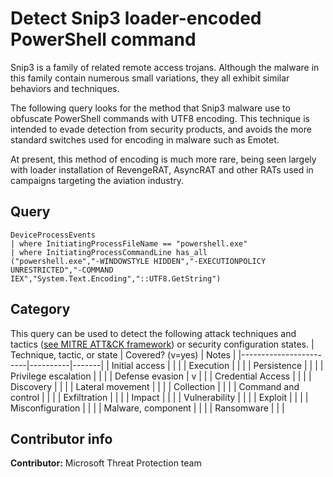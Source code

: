 # Detect Snip3 loader-encoded PowerShell command

Snip3 is a family of related remote access trojans. Although the malware in this family contain numerous small variations, they all exhibit similar behaviors and techniques.

The following query looks for the method that Snip3 malware use to obfuscate PowerShell commands with UTF8 encoding. This technique is intended to evade detection from security products, and avoids the more standard switches used for encoding in malware such as Emotet.

At present, this method of encoding is much more rare, being seen largely with loader installation of RevengeRAT, AsyncRAT and other RATs used in campaigns targeting the aviation industry.

## Query

```kusto
DeviceProcessEvents 
| where InitiatingProcessFileName == "powershell.exe" 
| where InitiatingProcessCommandLine has_all  
("powershell.exe","-WINDOWSTYLE HIDDEN","-EXECUTIONPOLICY UNRESTRICTED","-COMMAND IEX","System.Text.Encoding","::UTF8.GetString") 
```

## Category

This query can be used to detect the following attack techniques and tactics ([see MITRE ATT&CK framework](https://attack.mitre.org/)) or security configuration states.
| Technique, tactic, or state | Covered? (v=yes) | Notes |
|------------------------|----------|-------|
| Initial access |  |  |
| Execution |  |  |
| Persistence |  |  |
| Privilege escalation |  |  |
| Defense evasion | v |  |
| Credential Access |  |  |
| Discovery |  |  |
| Lateral movement |  |  |
| Collection |  |  |
| Command and control |  |  |
| Exfiltration |  |  |
| Impact |  |  |
| Vulnerability |  |  |
| Exploit |  |  |
| Misconfiguration |  |  |
| Malware, component |  |  |
| Ransomware |  |  |

## Contributor info

**Contributor:** Microsoft Threat Protection team
